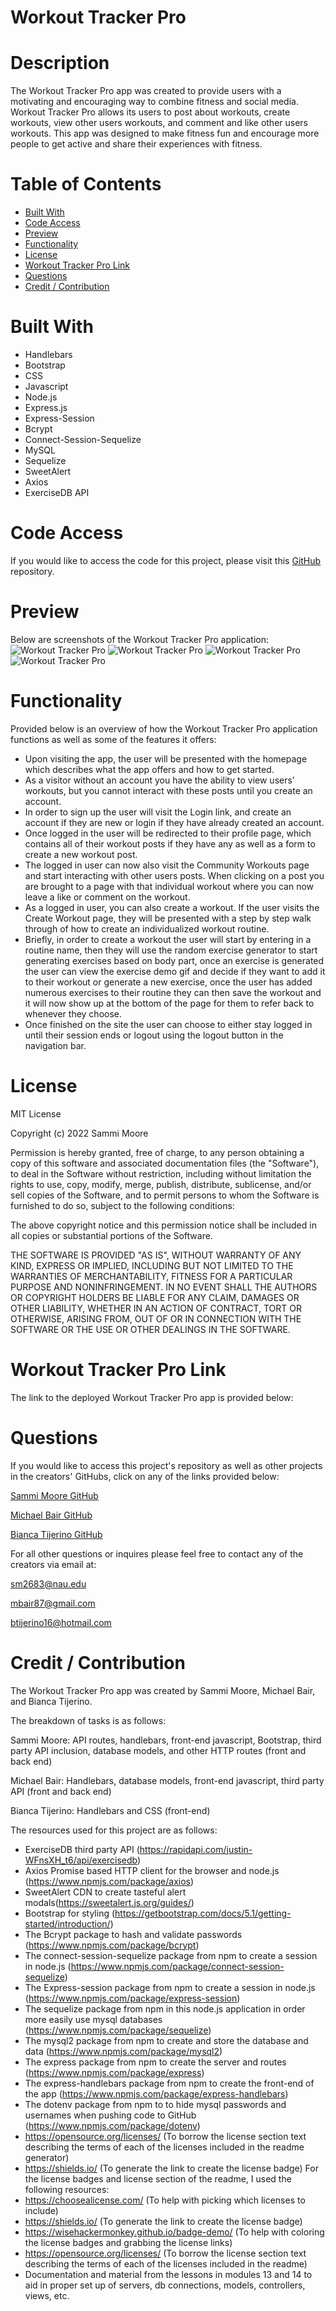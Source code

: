 # Workout Tracker Pro

# Description

The Workout Tracker Pro app was created to provide users with a motivating and encouraging way to combine fitness and social media. Workout Tracker Pro allows its users to post about workouts, create workouts, view other users workouts, and comment and like other users workouts. This app was designed to make fitness fun and encourage more people to get active and share their experiences with fitness.  

# Table of Contents
- [Built With](#built-with)
- [Code Access](#code-access)
- [Preview](#preview)
- [Functionality](#functionality)
- [License](#license)
- [Workout Tracker Pro Link](#workout-tracker-pro-link)
- [Questions](#questions)
- [Credit / Contribution](#credit--contribution)

# Built With
- Handlebars
- Bootstrap
- CSS 
- Javascript
- Node.js
- Express.js
- Express-Session
- Bcrypt
- Connect-Session-Sequelize
- MySQL
- Sequelize
- SweetAlert
- Axios
- ExerciseDB API

# Code Access

If you would like to access the code for this project, please visit this [GitHub](https://github.com/sm3131/workout-tracker-pro) repository. 

# Preview

Below are screenshots of the Workout Tracker Pro application:
![Workout Tracker Pro](assets/images/home.png)
![Workout Tracker Pro](assets/images/workout1.png)
![Workout Tracker Pro](assets/images/workout2.png)
![Workout Tracker Pro](assets/images/workout3.png)

# Functionality

Provided below is an overview of how the Workout Tracker Pro application functions as well as some of the features it offers:
- Upon visiting the app, the user will be presented with the homepage which describes what the app offers and how to get started.
- As a visitor without an account you have the ability to view users' workouts, but you cannot interact with these posts until you create an account.
- In order to sign up the user will visit the Login link, and create an account if they are new or login if they have already created an account.
- Once logged in the user will be redirected to their profile page, which contains all of their workout posts if they have any as well as a form to create a new workout post.
- The logged in user can now also visit the Community Workouts page and start interacting with other users posts. When clicking on a post you are brought to a page with that individual workout where you can now leave a like or comment on the workout. 
- As a logged in user, you can also create a workout. If the user visits the Create Workout page, they will be presented with a step by step walk through of how to create an individualized workout routine. 
- Briefly, in order to create a workout the user will start by entering in a routine name, then they will use the random exercise generator to start generating exercises based on body part, once an exercise is generated the user can view the exercise demo gif and decide if they want to add it to their workout or generate a new exercise, once the user has added numerous exercises to their routine they can then save the workout and it will now show up at the bottom of the page for them to refer back to whenever they choose. 
- Once finished on the site the user can choose to either stay logged in until their session ends or logout using the logout button in the navigation bar.

# License

MIT License

Copyright (c) 2022 Sammi Moore

Permission is hereby granted, free of charge, to any person obtaining a copy of this software and associated documentation files (the "Software"), to deal in the Software without restriction, including without limitation the rights to use, copy, modify, merge, publish, distribute, sublicense, and/or sell copies of the Software, and to permit persons to whom the Software is furnished to do so, subject to the following conditions:

The above copyright notice and this permission notice shall be included in all copies or substantial portions of the Software.

THE SOFTWARE IS PROVIDED "AS IS", WITHOUT WARRANTY OF ANY KIND, EXPRESS OR IMPLIED, INCLUDING BUT NOT LIMITED TO THE WARRANTIES OF MERCHANTABILITY, FITNESS FOR A PARTICULAR PURPOSE AND NONINFRINGEMENT. IN NO EVENT SHALL THE AUTHORS OR COPYRIGHT HOLDERS BE LIABLE FOR ANY CLAIM, DAMAGES OR OTHER LIABILITY, WHETHER IN AN ACTION OF CONTRACT, TORT OR OTHERWISE, ARISING FROM, OUT OF OR IN CONNECTION WITH THE SOFTWARE OR THE USE OR OTHER DEALINGS IN THE SOFTWARE.

# Workout Tracker Pro Link

The link to the deployed Workout Tracker Pro app is provided below:


# Questions

If you would like to access this project's repository as well as other projects in the creators' GitHubs, click on any of the links provided below:

[Sammi Moore GitHub](https://github.com/sm3131)

[Michael Bair GitHub](https://github.com/mbair87)

[Bianca Tijerino GitHub](https://github.com/btijerino16)

For all other questions or inquires please feel free to contact any of the creators via email at:

[sm2683@nau.edu](mailto:sm2683@nau.edu)

[mbair87@gmail.com](mailto:mbair87@gmail.com)

[btijerino16@hotmail.com](mailto:btijerino16@hotmail.com)

# Credit / Contribution

The Workout Tracker Pro app was created by Sammi Moore, Michael Bair, and Bianca Tijerino.

The breakdown of tasks is as follows:

Sammi Moore: API routes, handlebars, front-end javascript, Bootstrap, third party API inclusion, database models, and other HTTP routes (front and back end)

Michael Bair: Handlebars, database models, front-end javascript, third party API (front and back end)

Bianca Tijerino: Handlebars and CSS (front-end)

The resources used for this project are as follows:
- ExerciseDB third party API (https://rapidapi.com/justin-WFnsXH_t6/api/exercisedb)
- Axios Promise based HTTP client for the browser and node.js (https://www.npmjs.com/package/axios)
- SweetAlert CDN to create tasteful alert modals(https://sweetalert.js.org/guides/)
- Bootstrap for styling (https://getbootstrap.com/docs/5.1/getting-started/introduction/)
-  The Bcrypt package to hash and validate passwords (https://www.npmjs.com/package/bcrypt)
- The connect-session-sequelize package from npm to create a session in node.js (https://www.npmjs.com/package/connect-session-sequelize)
- The Express-session package from npm to create a session in node.js (https://www.npmjs.com/package/express-session)
- The sequelize package from npm in this node.js application in order more easily use mysql databases (https://www.npmjs.com/package/sequelize)
- The mysql2 package from npm to create and store the database and data (https://www.npmjs.com/package/mysql2)
- The express package from npm to create the server and routes (https://www.npmjs.com/package/express)
- The express-handlebars package from npm to create the front-end of the app (https://www.npmjs.com/package/express-handlebars)
- The dotenv package from npm to to hide mysql passwords and usernames when pushing code to GitHub (https://www.npmjs.com/package/dotenv)
- https://opensource.org/licenses/ (To borrow the license section text describing the terms of each of the licenses included in the readme generator)
- https://shields.io/ (To generate the link to create the license badge)
For the license badges and license section of the readme, I used the following resources:
- https://choosealicense.com/ (To help with picking which licenses to include)
- https://shields.io/ (To generate the link to create the license badge)
- https://wisehackermonkey.github.io/badge-demo/ (To help with coloring the license badges and grabbing the license links)
- https://opensource.org/licenses/ (To borrow the license section text describing the terms of each of the licenses included in the readme)
- Documentation and material from the lessons in modules 13 and 14 to aid in proper set up of servers, db connections, models, controllers, views, etc. 
